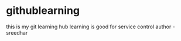 # githublearning
this is my git learning
hub learning is good for service control
author - sreedhar

